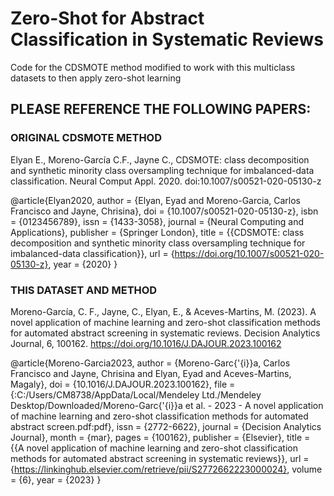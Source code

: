 # Zero-Shot for Abstract Classification in Systematic Reviews

Code for the CDSMOTE method modified to work with this multiclass datasets to then apply zero-shot learning

## PLEASE REFERENCE THE FOLLOWING PAPERS:

### ORIGINAL CDSMOTE METHOD
Elyan E., Moreno-García C.F., Jayne C., CDSMOTE: class decomposition and synthetic minority class oversampling technique for imbalanced-data classification. Neural Comput Appl. 2020. doi:10.1007/s00521-020-05130-z

@article{Elyan2020,
author = {Elyan, Eyad and Moreno-Garcia, Carlos Francisco and Jayne, Chrisina},
doi = {10.1007/s00521-020-05130-z},
isbn = {0123456789},
issn = {1433-3058},
journal = {Neural Computing and Applications},
publisher = {Springer London},
title = {{CDSMOTE: class decomposition and synthetic minority class oversampling technique for imbalanced-data classification}},
url = {https://doi.org/10.1007/s00521-020-05130-z},
year = {2020}
}

### THIS DATASET AND METHOD
Moreno-García, C. F., Jayne, C., Elyan, E., & Aceves-Martins, M. (2023). A novel application of machine learning and zero-shot classification methods for automated abstract screening in systematic reviews. Decision Analytics Journal, 6, 100162. https://doi.org/10.1016/J.DAJOUR.2023.100162

@article{Moreno-Garcia2023,
author = {Moreno-Garc{\'{i}}a, Carlos Francisco and Jayne, Chrisina and Elyan, Eyad and Aceves-Martins, Magaly},
doi = {10.1016/J.DAJOUR.2023.100162},
file = {:C\:/Users/CM8738/AppData/Local/Mendeley Ltd./Mendeley Desktop/Downloaded/Moreno-Garc{\'{i}}a et al. - 2023 - A novel application of machine learning and zero-shot classification methods for automated abstract screen.pdf:pdf},
issn = {2772-6622},
journal = {Decision Analytics Journal},
month = {mar},
pages = {100162},
publisher = {Elsevier},
title = {{A novel application of machine learning and zero-shot classification methods for automated abstract screening in systematic reviews}},
url = {https://linkinghub.elsevier.com/retrieve/pii/S2772662223000024},
volume = {6},
year = {2023}
}

